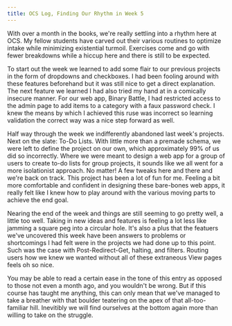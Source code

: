 ```yaml
---
title: OCS Log, Finding Our Rhythm in Week 5
---
```


With over a month in the books, we're really settling into a rhythm here at OCS. My fellow students have carved out their various routines to optimize intake while minimizing existential turmoil. Exercises come and go with fewer breakdowns while a hiccup here and there is still to be expected.

To start out the week we learned to add some flair to our previous projects in the form of dropdowns and checkboxes. I had been fooling around with these features beforehand but it was still nice to get a direct explanation. The next feature we learned I had also tried my hand at in a comically insecure manner. For our web app, Binary Battle, I had restricted access to the admin page to add items to a category with a faux password check. I knew the means by which I achieved this ruse was incorrect so learning validation the correct way was a nice step forward as well.

Half way through the week we indifferently abandoned last week's projects. Next on the slate: To-Do Lists. With little more than a premade schema, we were left to define the project on our own, which approximately 99% of us did so incorrectly. Where we were meant to design a web app for a group of users to create to-do lists for group projects, it sounds like we all went for a more isolationist approach. No matter! A few tweaks here and there and we're back on track. This project has been a lot of fun for me. Feeling a bit more comfortable and confident in designing these bare-bones web apps, it really felt like I knew how to play around with the various moving parts to achieve the end goal.

Nearing the end of the week and things are still seeming to go pretty well, a little too well. Taking in new ideas and features is feeling a lot less like jamming a square peg into a circular hole. It's also a plus that the featuers we've uncovered this week have been answers to problems or shortcomings I had felt were in the projects we had done up to this point. Such was the case with Post-Redirect-Get, halting, and filters. Routing users how we knew we wanted without all of these extraneous View pages feels oh so nice.

You may be able to read a certain ease in the tone of this entry as opposed to those not even a month ago, and you wouldn't be wrong. But if this course has taught me anything, this can only mean that we've managed to take a breather with that boulder teatering on the apex of that all-too-familiar hill. Inevitibly we will find ourselves at the bottom again more than willing to take on the struggle.